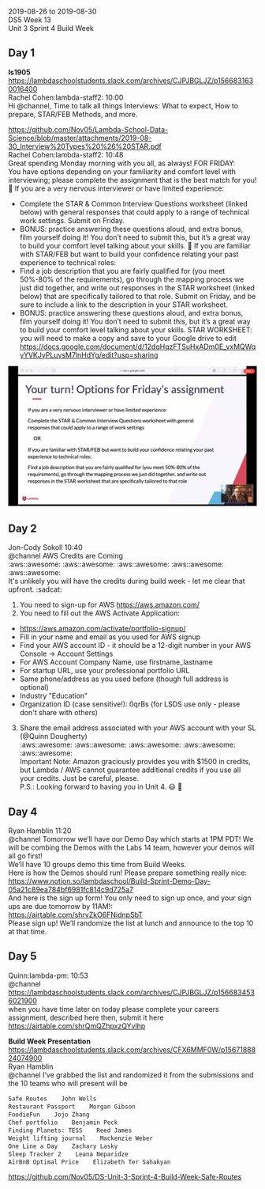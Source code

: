 2019-08-26 to 2019-08-30   
DS5 Week 13   
Unit 3 Sprint 4 Build Week    

## Day 1  

**ls1905**  
https://lambdaschoolstudents.slack.com/archives/CJPJBGLJZ/p1566831630016400  
Rachel Cohen:lambda-staff2: 10:00   
Hi @channel, Time to talk all things Interviews: What to expect, How to prepare, STAR/FEB Methods, and more.  

https://github.com/Nov05/Lambda-School-Data-Science/blob/master/attachments/2019-08-30_Interview%20Types%20%26%20STAR.pdf  
Rachel Cohen:lambda-staff2: 10:48   
Great spending Monday morning with you all, as always! FOR FRIDAY:   
You have options depending on your familiarity and comfort level with interviewing; please complete the assignment that is the best match for you!
:small_blue_diamond: If you are a very nervous interviewer or have limited experience:   
- Complete the STAR & Common Interview Questions worksheet (linked below) with general responses that could apply to a range of technical work settings. Submit on Friday.
- BONUS: practice answering these questions aloud, and extra bonus, film yourself doing it! You don’t need to submit this, but it’s a great way to build your comfort level talking about your skills.
:small_blue_diamond: If you are familiar with STAR/FEB but want to build your confidence relating your past experience to technical roles:
- Find a job description that you are fairly qualified for (you meet 50%-80% of the requirements), go through the mapping process we just did together, and write out responses in the STAR worksheet (linked below) that are specifically tailored to that role. Submit on Friday, and be sure to include a link to the description in your STAR worksheet.
- BONUS: practice answering these questions aloud, and extra bonus, film yourself doing it! You don’t need to submit this, but it’s a great way to build your comfort level talking about your skills.
STAR WORKSHEET: you will need to make a copy and save to your Google drive to edit   
https://docs.google.com/document/d/12dqHqzFTSuHxADm0E_vxMQWqyYVKJyPLuvsM7lnHdYg/edit?usp=sharing   

<img src="https://github.com/Nov05/pictures/blob/master/pic001/Image%20from%20iOS.png?raw=true">

## Day 2 

Jon-Cody Sokoll 10:40  
@channel AWS Credits are Coming  
:aws::awesome: :aws::awesome: :aws::awesome: :aws::awesome: :aws::awesome:  
It's unlikely you will have the credits during build week - let me clear that upfront. :sadcat:
1. You need to sign-up for AWS https://aws.amazon.com/  
2. You need to fill out the AWS Activate Application:   
-  https://aws.amazon.com/activate/portfolio-signup/  
- Fill in your name and email as you used for AWS signup  
- Find your AWS account ID - it should be a 12-digit number in your AWS Console -> Account Settings  
- For AWS Account Company Name, use firstname_lastname  
- For startup URL, use your professional portfolio URL  
- Same phone/address as you used before (though full address is optional)  
- Industry "Education"  
- Organization ID (case sensitive!): 0qrBs (for LSDS use only - please don't share with others)  
3. Share the email address associated with your AWS account with your SL (@Quinn Dougherty)    
:aws::awesome: :aws::awesome: :aws::awesome: :aws::awesome: :aws::awesome:  
Important Note: Amazon graciously provides you with $1500 in credits, but Lambda / AWS cannot guarantee  additional credits  if you use all your credits. Just be careful, please.  
P.S.: Looking forward to having you in Unit 4. :smiley: :brain:   

## Day 4

Ryan Hamblin 11:20   
@channel Tomorrow we’ll have our Demo Day which starts at 1PM PDT! We will be combing the Demos with the Labs 14 team, however your demos will all go first!   
We’ll have 10 groups demo this time from Build Weeks.   
Here is how the Demos should run! Please prepare something really nice:    
https://www.notion.so/lambdaschool/Build-Sprint-Demo-Day-05a21c89ea784bf6981fc814c9d725a7  
And here is the sign up form! You only need to sign up once, and your sign ups are due tomorrow by 11AM!:    
https://airtable.com/shrvZkO6FNidnpSbT   
Please sign up! We’ll randomize the list at lunch and announce to the top 10 at that time.    

## Day 5  

Quinn:lambda-pm: 10:53    
@channel https://lambdaschoolstudents.slack.com/archives/CJPJBGLJZ/p1566834536021900     
when you have time later on today please complete your careers assignment, described here
then, submit it here https://airtable.com/shrQmQZhpxzQYvlhp    

**Build Week Presentation**   
https://lambdaschoolstudents.slack.com/archives/CFX6MMF0W/p1567188824074900    
Ryan Hamblin   
@channel I’ve grabbed the list and randomized it from the submissions and the 10 teams who will present will be
```
Safe Routes    John Wells
Restaurant Passport    Morgan Gibson
FoodieFun    Jojo Zhang
Chef portfolio    Benjamin Peck
Finding Planets: TESS    Reed James
Weight lifting journal    Mackenzie Weber
One Line a Day    Zachary Lasky
Sleep Tracker 2    Leana Neparidze
AirBnB Optimal Price    Elizabeth Ter Sahakyan
```

https://github.com/Nov05/DS-Unit-3-Sprint-4-Build-Week-Safe-Routes  

